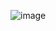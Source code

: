 
![image](https://user-images.githubusercontent.com/48882251/152394893-93090e8d-2e4a-4b0e-9c45-6fd01688cd30.png)

